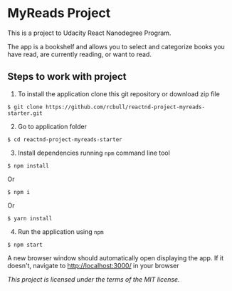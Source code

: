 # MyReads Project

This is a project to Udacity React Nanodegree Program.

The app is a bookshelf and allows you to select and categorize books you have read, are currently reading, or want to read.

## Steps to work with project

1. To install the application clone this git repository or download zip file

```
$ git clone https://github.com/rcbull/reactnd-project-myreads-starter.git
```

2. Go to application folder

```
$ cd reactnd-project-myreads-starter
```

3. Install dependencies running `npm` command line tool

```
$ npm install
```
Or
```
$ npm i
```
Or
```
$ yarn install
```

4. Run the application using `npm`

```
$ npm start
```
A new browser window should automatically open displaying the app.  If it doesn't, navigate to [http://localhost:3000/](http://localhost:3000/) in your browser

*This project is licensed under the terms of the MIT license.*